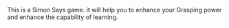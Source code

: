 This is a Simon Says game. it will help you to enhance your Grasping power and enhance the capability of learning.
